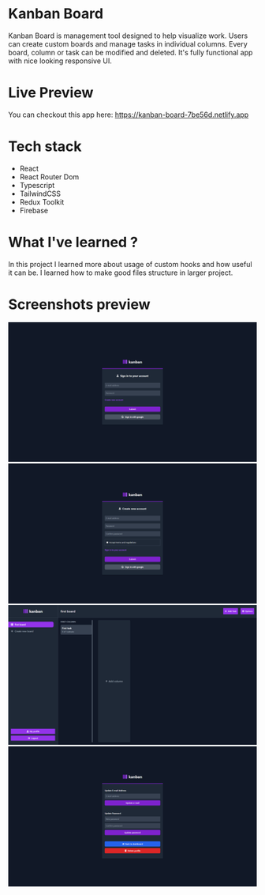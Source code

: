 # Kanban Board

Kanban Board is management tool designed to help visualize work. Users can create custom boards and manage tasks in individual columns. Every board, column or task can be modified and deleted. It's fully functional app with nice looking responsive UI.

# Live Preview
You can checkout this app here: https://kanban-board-7be56d.netlify.app

# Tech stack
+ React
+ React Router Dom
+ Typescript
+ TailwindCSS
+ Redux Toolkit
+ Firebase

# What I've learned ?
In this project I learned more about usage of custom hooks and how useful it can be. I learned how to make good files structure in larger project. 

# Screenshots preview

![login screenshot](screenshots/login_screenshot.png)
<br/>
![register screenshot](screenshots/register_screenshot.png)
<br/>
![dashboard screenshot](screenshots/dashboard_screenshot.png)
<br/>
![profile screenshot](screenshots/profile_screenshot.png)
